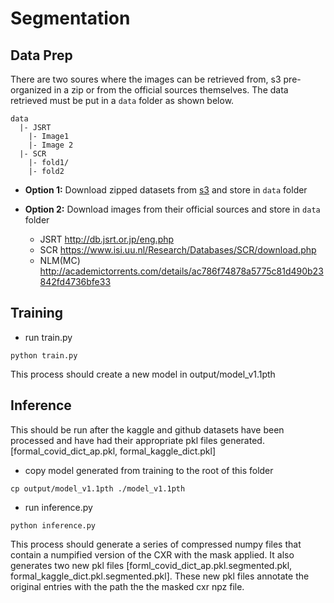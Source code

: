 # Segmentation

## Data Prep

There are two soures where the images can be retrieved from, s3 pre-organized in a zip or from the official sources themselves. The data retrieved must be put in a `data` folder as shown below.

```
data
  |- JSRT
    |- Image1
    |- Image 2
  |- SCR
    |- fold1/
    |- fold2
```

- __Option 1:__ Download zipped datasets from [s3](https://s3.console.aws.amazon.com/s3/buckets/alchemists-uiuc-dlh-spring2021-us-east-2?region=us-east-2&prefix=patch-by-patch/data/&showversions=false) and store in `data` folder

- __Option 2:__ Download images from their official sources and store in `data` folder
    - JSRT               http://db.jsrt.or.jp/eng.php
    - SCR                https://www.isi.uu.nl/Research/Databases/SCR/download.php
    - NLM(MC)            http://academictorrents.com/details/ac786f74878a5775c81d490b23842fd4736bfe33


## Training

- run train.py
```
python train.py
```

This process should create a new model in output/model_v1.1pth

## Inference

This should be run after the kaggle and github datasets have been processed and have had their appropriate pkl files generated. [formal_covid_dict_ap.pkl, formal_kaggle_dict.pkl]

- copy model generated from training to the root of this folder
```
cp output/model_v1.1pth ./model_v1.1pth
```
- run inference.py
```
python inference.py
```

This process should generate a series of compressed numpy files that contain a numpified version of the CXR with the mask applied. It also generates two new pkl files [forml_covid_dict_ap.pkl.segmented.pkl, formal_kaggle_dict.pkl.segmented.pkl]. These new pkl files annotate the original entries with the path the the masked cxr npz file.